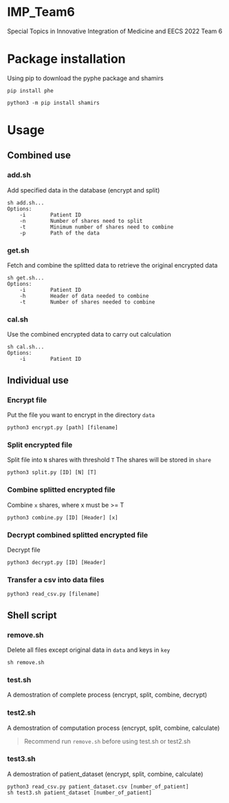 # IMP_Team6

Special Topics in Innovative Integration of Medicine and EECS 2022 Team 6

# Package installation

Using pip to download the pyphe package and shamirs

```
pip install phe
```

```
python3 -m pip install shamirs
```

# Usage

## Combined use

### add.sh

Add specified data in the database (encrypt and split)

```
sh add.sh...
Options:
    -i        Patient ID
    -n        Number of shares need to split
    -t        Minimum number of shares need to combine
    -p        Path of the data
```

### get.sh

Fetch and combine the splitted data to retrieve the original encrypted data

```
sh get.sh...
Options:
    -i        Patient ID
    -h        Header of data needed to combine
    -t        Number of shares needed to combine
```

### cal.sh

Use the combined encrypted data to carry out calculation

```
sh cal.sh...
Options:
    -i        Patient ID
```

## Individual use

### Encrypt file

Put the file you want to encrypt in the directory `data`

```
python3 encrypt.py [path] [filename]
```

### Split encrypted file

Split file into `N` shares with threshold `T`
The shares will be stored in `share`

```
python3 split.py [ID] [N] [T]
```

### Combine splitted encrypted file

Combine `x` shares, where x must be >= T

```
python3 combine.py [ID] [Header] [x]
```

### Decrypt combined splitted encrypted file

Decrypt file

```
python3 decrypt.py [ID] [Header]
```

### Transfer a csv into data files

```
python3 read_csv.py [filename]
```

## Shell script

### remove.sh

Delete all files except original data in `data` and keys in `key`

```
sh remove.sh
```

### test.sh

A demostration of complete process (encrypt, split, combine, decrypt)

### test2.sh

A demostration of computation process (encrypt, split, combine, calculate)

> Recommend run `remove.sh` before using test.sh or test2.sh

### test3.sh

A demostration of patient_dataset (encrypt, split, combine, calculate)

```
python3 read_csv.py patient_dataset.csv [number_of_patient]
sh test3.sh patient_dataset [number_of_patient]
```
